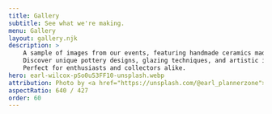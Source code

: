 ```yaml
---
title: Gallery
subtitle: See what we're making.
menu: Gallery
layout: gallery.njk
description: >
    A sample of images from our events, featuring handmade ceramics made by our members.
    Discover unique pottery designs, glazing techniques, and artistic inspiration in our collection.
    Perfect for enthusiasts and collectors alike. 
hero: earl-wilcox-pSo0u53FF10-unsplash.webp
attribution: Photo by <a href="https://unsplash.com/@earl_plannerzone">Earl Wilcox</a> on <a href="https://unsplash.com/photos/ person-making-clay-pot-on-white-round-plate-pSo0u53FF10">Unsplash</a>
aspectRatio: 640 / 427
order: 60
---
```


